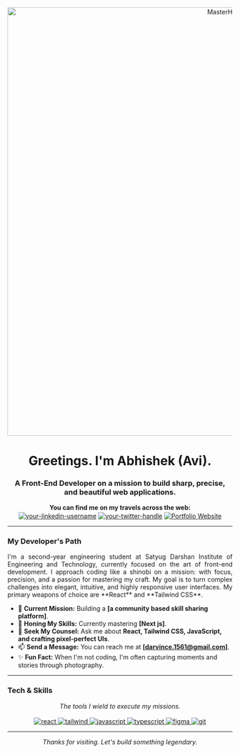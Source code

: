 <a href="https://meetavi.netlify.app">
<p align="center">
  <img src="https://media1.giphy.com/media/v1.Y2lkPTc5MGI3NjExbm5yMjU5dGw0dm92NXI0dXN3d3JoMDh2bjRkc29saW81Y2RxdXF4YyZlcD12MV9pbnRlcm5hbF9naWZfYnlfaWQmY3Q9Zw/jzHFPlw89eTqU/giphy.gif" alt="MasterHead" style="width: 100vw;" />
</p>
</a>

<h1 align="center">Greetings. I'm Abhishek (Avi).</h1>
<h3 align="center">A Front-End Developer on a mission to build sharp, precise, and beautiful web applications.</h3>

<p align="center">
  <strong>You can find me on my travels across the web:</strong><br>
  <a href="https://www.linkedin.com/in/abhishek-singh-977605354" target="blank"><img align="center" src="https://img.shields.io/badge/LinkedIn-0A66C2?style=for-the-badge&logo=linkedin&logoColor=white" alt="your-linkedin-username" /></a>
  <a href="https://twitter.com/Abhi01301855" target="blank"><img align="center" src="https://img.shields.io/badge/Twitter-1DA1F2?style=for-the-badge&logo=twitter&logoColor=white" alt="your-twitter-handle" /></a>
  <a href="https://meetavi.netlify.app" target="blank"><img align="center" src="https://img.shields.io/badge/My_Portfolio-A40000?style=for-the-badge&logo=grommet&logoColor=white" alt="Portfolio Website" /></a>
</p>

---

### My Developer's Path

<p align="justify">
  I'm a second-year engineering student at Satyug Darshan Institute of Engineering and Technology, currently focused on the art of front-end development. I approach coding like a shinobi on a mission: with focus, precision, and a passion for mastering my craft. My goal is to turn complex challenges into elegant, intuitive, and highly responsive user interfaces. My primary weapons of choice are **React** and **Tailwind CSS**.
</p>

- 🎯 **Current Mission:** Building a **[a community based skill sharing platform]**.
- 🌱 **Honing My Skills:** Currently mastering **[Next js]**.
- 💬 **Seek My Counsel:** Ask me about **React, Tailwind CSS, JavaScript, and crafting pixel-perfect UIs**.
- 📫 **Send a Message:** You can reach me at **[darvince.1561@gmail.com]**.
- ✨ **Fun Fact:** When I'm not coding, I'm often capturing moments and stories through photography.

---

###  Tech & Skills

<p align="center">
  <em>The tools I wield to execute my missions.</em>
  <br><br>
  <a href="https://reactjs.org/" target="_blank" rel="noreferrer"> <img src="https://img.shields.io/badge/React-20232A?style=for-the-badge&logo=react&logoColor=61DAFB" alt="react"/> </a>
  <a href="https://tailwindcss.com/" target="_blank" rel="noreferrer"> <img src="https://img.shields.io/badge/Tailwind_CSS-38B2AC?style=for-the-badge&logo=tailwind-css&logoColor=white" alt="tailwind"/> </a>
  <a href="https://developer.mozilla.org/en-US/docs/Web/JavaScript" target="_blank" rel="noreferrer"> <img src="https://img.shields.io/badge/JavaScript-F7DF1E?style=for-the-badge&logo=javascript&logoColor=black" alt="javascript"/> </a>
  <a href="https://www.typescriptlang.org/" target="_blank" rel="noreferrer"> <img src="https://img.shields.io/badge/TypeScript-007ACC?style=for-the-badge&logo=typescript&logoColor=white" alt="typescript"/> </a>
  <a href="https://www.figma.com/" target="_blank" rel="noreferrer"> <img src="https://img.shields.io/badge/Figma-F24E1E?style=for-the-badge&logo=figma&logoColor=white" alt="figma"/> </a>
  <a href="https://git-scm.com/" target="_blank" rel="noreferrer"> <img src="https://img.shields.io/badge/GIT-E44C30?style=for-the-badge&logo=git&logoColor=white" alt="git"/> </a>
</p>

---

<p align="center">
  <em>Thanks for visiting. Let's build something legendary.</em>
</p>
